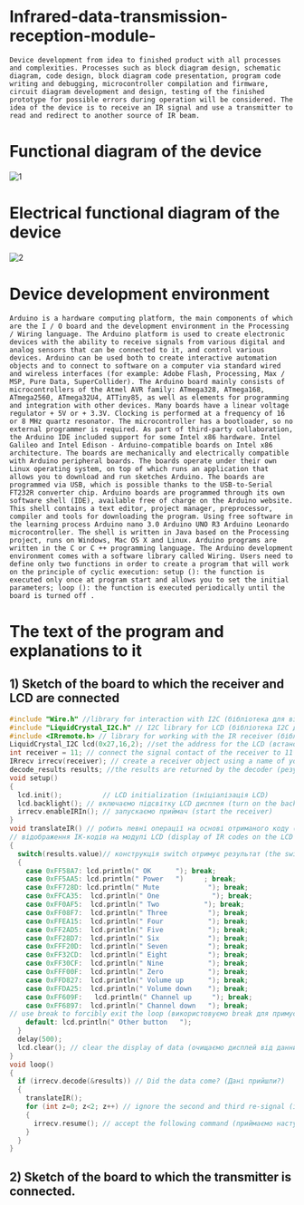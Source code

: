 # Infrared-data-transmission-reception-module-
    Device development from idea to finished product with all processes and complexities. Processes such as block diagram design, schematic diagram, code design, block diagram code presentation, program code writing and debugging, microcontroller compilation and firmware, circuit diagram development and design, testing of the finished prototype for possible errors during operation will be considered. The idea of ​​the device is to receive an IR signal and use a transmitter to read and redirect to another source of IR beam.

# Functional diagram of the device
![1](https://user-images.githubusercontent.com/64357748/85791713-f7b45c00-b73a-11ea-8cd8-08fbfcc4a59e.jpg)

# Electrical functional diagram of the device
![2](https://user-images.githubusercontent.com/64357748/85793436-ad80aa00-b73d-11ea-94f2-7b37e860d175.gif)

# Device development environment
    Arduino is a hardware computing platform, the main components of which are the I / O board and the development environment in the Processing / Wiring language. The Arduino platform is used to create electronic devices with the ability to receive signals from various digital and analog sensors that can be connected to it, and control various devices. Arduino can be used both to create interactive automation objects and to connect to software on a computer via standard wired and wireless interfaces (for example: Adobe Flash, Processing, Max / MSP, Pure Data, SuperCollider). The Arduino board mainly consists of microcontrollers of the Atmel AVR family: ATmega328, ATmega168, ATmega2560, ATmega32U4, ATTiny85, as well as elements for programming and integration with other devices. Many boards have a linear voltage regulator + 5V or + 3.3V. Clocking is performed at a frequency of 16 or 8 MHz quartz resonator. The microcontroller has a bootloader, so no external programmer is required. As part of third-party collaboration, the Arduino IDE included support for some Intel x86 hardware. Intel Galileo and Intel Edison - Arduino-compatible boards on Intel x86 architecture. The boards are mechanically and electrically compatible with Arduino peripheral boards. The boards operate under their own Linux operating system, on top of which runs an application that allows you to download and run sketches Arduino. The boards are programmed via USB, which is possible thanks to the USB-to-Serial FT232R converter chip. Arduino boards are programmed through its own software shell (IDE), available free of charge on the Arduino website. This shell contains a text editor, project manager, preprocessor, compiler and tools for downloading the program. Using free software in the learning process Arduino nano 3.0 Arduino UNO R3 Arduino Leonardo microcontroller. The shell is written in Java based on the Processing project, runs on Windows, Mac OS X and Linux. Arduino programs are written in the C or C ++ programming language. The Arduino development environment comes with a software library called Wiring. Users need to define only two functions in order to create a program that will work on the principle of cyclic execution: setup (): the function is executed only once at program start and allows you to set the initial parameters; loop (): the function is executed periodically until the board is turned off .

# The text of the program and explanations to it
## 1) Sketch of the board to which the receiver and LCD are connected
```C++
#include "Wire.h" //library for interaction with I2C (бібліотека для взаємодії з I2C)
#include "LiquidCrystal_I2C.h" // I2C library for LCD (бібліотека I2C для LCD)
#include <IRremote.h> // library for working with the IR receiver (бібліотека для роботи з ІЧ приймачем)
LiquidCrystal_I2C lcd(0x27,16,2); //set the address for the LCD (встановлюємо адресу для LCD)
int receiver = 11; // connect the signal contact of the receiver to 11 (підключаємо сигнальний контакт ресивера до 11)
IRrecv irrecv(receiver); // create a receiver object using a name of your choice (створюємо об’єкт ресивера, використовуючи ім’я за власним вибором)
decode_results results; //the results are returned by the decoder (результати повернуті декодером) 
void setup()
{
  lcd.init();          // LCD initialization (ініціалізація LCD)
  lcd.backlight(); // включаємо підсвітку LCD дисплея (turn on the backlight of the LCD display)
  irrecv.enableIRIn(); // запускаємо приймач (start the receiver)
}
void translateIR() // робить певні операції на основі отриманого коду (performs certain operations based on the received code)
// відображення ІК-кодів на модулі LCD (display of IR codes on the LCD module)
{ 
  switch(results.value)// конструкція switch отримує результат (the switch construct gets the result)
  {
    case 0xFF58A7: lcd.println(" OK      "); break;
    case 0xFF5AA5: lcd.println(" Power   ")     ; break;
    case 0xFF728D: lcd.println(" Mute            "); break;
    case 0xFFCA35:  lcd.println(" One             "); break;
    case 0xFF0AF5:  lcd.println(" Two           "); break;
    case 0xFF08F7:  lcd.println(" Three          "); break;
    case 0xFFEA15:  lcd.println(" Four           "); break;
    case 0xFF2AD5:  lcd.println(" Five           "); break;
    case 0xFF28D7:  lcd.println(" Six            "); break;
    case 0xFFF20D:  lcd.println(" Seven          "); break;
    case 0xFF32CD:  lcd.println(" Eight          "); break;
    case 0xFF30CF:  lcd.println(" Nine           "); break;
    case 0xFFF00F:  lcd.println(" Zero           "); break;
    case 0xFFD827:  lcd.println(" Volume up      "); break;
    case 0xFFDA25:  lcd.println(" Volume down    "); break;
    case 0xFF609F:   lcd.println(" Channel up     "); break;
    case 0xFF6897:  lcd.println(" Channel down   "); break;
// use break to forcibly exit the loop (використовуємо break для примусового виходу з циклу)
    default: lcd.println(" Other button   ");
  }
  delay(500);
  lcd.clear(); // clear the display of data (очищаємо дисплей від данних)
}
void loop()
{
  if (irrecv.decode(&results)) // Did the data come? (Дані прийшли?)
  {
    translateIR();
    for (int z=0; z<2; z++) // ignore the second and third re-signal (ігнорувати другий і третій повторний сигнал)
    {
      irrecv.resume(); // accept the following command (приймаємо наступну команду)
    }
  }
}
```

## 2) Sketch of the board to which the transmitter is connected.
